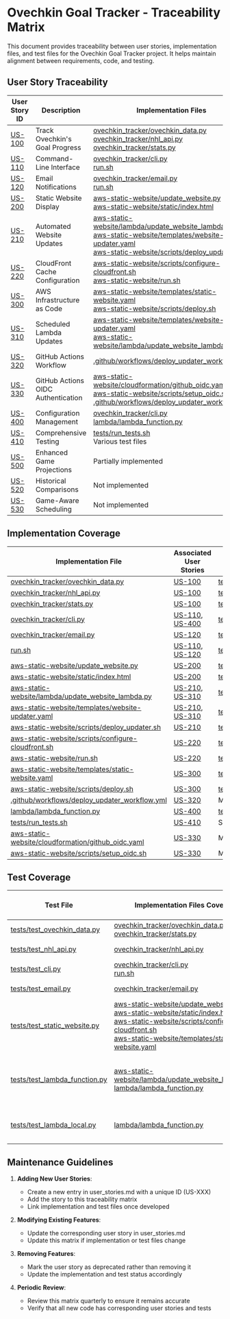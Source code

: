 # Ovechkin Goal Tracker - Traceability Matrix

This document provides traceability between user stories, implementation files, and test files for the Ovechkin Goal Tracker project. It helps maintain alignment between requirements, code, and testing.

## User Story Traceability

| User Story ID | Description | Implementation Files | Test Files |
|--------------|-------------|----------------------|------------|
| [US-100](user_stories.md#us-100-track-ovechkins-goal-progress) | Track Ovechkin's Goal Progress | [ovechkin_tracker/ovechkin_data.py](/ovechkin_tracker/ovechkin_data.py)<br>[ovechkin_tracker/nhl_api.py](/ovechkin_tracker/nhl_api.py)<br>[ovechkin_tracker/stats.py](/ovechkin_tracker/stats.py) | [tests/test_ovechkin_data.py](/tests/test_ovechkin_data.py)<br>[tests/test_nhl_api.py](/tests/test_nhl_api.py) |
| [US-110](user_stories.md#us-110-command-line-interface) | Command-Line Interface | [ovechkin_tracker/cli.py](/ovechkin_tracker/cli.py)<br>[run.sh](/run.sh) | [tests/test_cli.py](/tests/test_cli.py) |
| [US-120](user_stories.md#us-120-email-notifications) | Email Notifications | [ovechkin_tracker/email.py](/ovechkin_tracker/email.py)<br>[run.sh](/run.sh) | [tests/test_email.py](/tests/test_email.py) |
| [US-200](user_stories.md#us-200-static-website-display) | Static Website Display | [aws-static-website/update_website.py](/aws-static-website/update_website.py)<br>[aws-static-website/static/index.html](/aws-static-website/static/index.html) | [tests/test_static_website.py](/tests/test_static_website.py) |
| [US-210](user_stories.md#us-210-automated-website-updates) | Automated Website Updates | [aws-static-website/lambda/update_website_lambda.py](/aws-static-website/lambda/update_website_lambda.py)<br>[aws-static-website/templates/website-updater.yaml](/aws-static-website/templates/website-updater.yaml)<br>[aws-static-website/scripts/deploy_updater.sh](/aws-static-website/scripts/deploy_updater.sh) | [tests/test_lambda_function.py](/tests/test_lambda_function.py) |
| [US-220](user_stories.md#us-220-cloudfront-cache-configuration) | CloudFront Cache Configuration | [aws-static-website/scripts/configure-cloudfront.sh](/aws-static-website/scripts/configure-cloudfront.sh)<br>[aws-static-website/run.sh](/aws-static-website/run.sh) | [tests/test_static_website.py](/tests/test_static_website.py) |
| [US-300](user_stories.md#us-300-aws-infrastructure-as-code) | AWS Infrastructure as Code | [aws-static-website/templates/static-website.yaml](/aws-static-website/templates/static-website.yaml)<br>[aws-static-website/scripts/deploy.sh](/aws-static-website/scripts/deploy.sh) | [tests/test_static_website.py](/tests/test_static_website.py) |
| [US-310](user_stories.md#us-310-scheduled-lambda-updates) | Scheduled Lambda Updates | [aws-static-website/templates/website-updater.yaml](/aws-static-website/templates/website-updater.yaml)<br>[aws-static-website/lambda/update_website_lambda.py](/aws-static-website/lambda/update_website_lambda.py) | [tests/test_lambda_function.py](/tests/test_lambda_function.py) |
| [US-320](user_stories.md#us-320-github-actions-workflow) | GitHub Actions Workflow | [.github/workflows/deploy_updater_workflow.yml](/.github/workflows/deploy_updater_workflow.yml) | Manual verification |
| [US-330](user_stories.md#us-330-github-actions-oidc-authentication) | GitHub Actions OIDC Authentication | [aws-static-website/cloudformation/github_oidc.yaml](/aws-static-website/cloudformation/github_oidc.yaml)<br>[aws-static-website/scripts/setup_oidc.sh](/aws-static-website/scripts/setup_oidc.sh)<br>[.github/workflows/deploy_updater_workflow.yml](/.github/workflows/deploy_updater_workflow.yml) | Manual verification |
| [US-400](user_stories.md#us-400-configuration-management) | Configuration Management | [ovechkin_tracker/cli.py](/ovechkin_tracker/cli.py)<br>[lambda/lambda_function.py](/lambda/lambda_function.py) | [tests/test_lambda_function.py](/tests/test_lambda_function.py) |
| [US-410](user_stories.md#us-410-comprehensive-testing) | Comprehensive Testing | [tests/run_tests.sh](/tests/run_tests.sh)<br>Various test files | Self-testing |
| [US-500](user_stories.md#us-500-enhanced-game-projections) | Enhanced Game Projections | Partially implemented | N/A |
| [US-520](user_stories.md#us-520-historical-comparisons) | Historical Comparisons | Not implemented | N/A |
| [US-530](user_stories.md#us-530-game-aware-scheduling) | Game-Aware Scheduling | Not implemented | N/A |

## Implementation Coverage

| Implementation File | Associated User Stories | Test Coverage |
|---------------------|--------------------------|---------------|
| [ovechkin_tracker/ovechkin_data.py](/ovechkin_tracker/ovechkin_data.py) | [US-100](user_stories.md#us-100-track-ovechkins-goal-progress) | [tests/test_ovechkin_data.py](/tests/test_ovechkin_data.py) |
| [ovechkin_tracker/nhl_api.py](/ovechkin_tracker/nhl_api.py) | [US-100](user_stories.md#us-100-track-ovechkins-goal-progress) | [tests/test_nhl_api.py](/tests/test_nhl_api.py) |
| [ovechkin_tracker/stats.py](/ovechkin_tracker/stats.py) | [US-100](user_stories.md#us-100-track-ovechkins-goal-progress) | [tests/test_ovechkin_data.py](/tests/test_ovechkin_data.py) |
| [ovechkin_tracker/cli.py](/ovechkin_tracker/cli.py) | [US-110](user_stories.md#us-110-command-line-interface), [US-400](user_stories.md#us-400-configuration-management) | [tests/test_cli.py](/tests/test_cli.py) |
| [ovechkin_tracker/email.py](/ovechkin_tracker/email.py) | [US-120](user_stories.md#us-120-email-notifications) | [tests/test_email.py](/tests/test_email.py) |
| [run.sh](/run.sh) | [US-110](user_stories.md#us-110-command-line-interface), [US-120](user_stories.md#us-120-email-notifications) | [tests/test_cli.py](/tests/test_cli.py) |
| [aws-static-website/update_website.py](/aws-static-website/update_website.py) | [US-200](user_stories.md#us-200-static-website-display) | [tests/test_static_website.py](/tests/test_static_website.py) |
| [aws-static-website/static/index.html](/aws-static-website/static/index.html) | [US-200](user_stories.md#us-200-static-website-display) | [tests/test_static_website.py](/tests/test_static_website.py) |
| [aws-static-website/lambda/update_website_lambda.py](/aws-static-website/lambda/update_website_lambda.py) | [US-210](user_stories.md#us-210-automated-website-updates), [US-310](user_stories.md#us-310-scheduled-lambda-updates) | [tests/test_lambda_function.py](/tests/test_lambda_function.py) |
| [aws-static-website/templates/website-updater.yaml](/aws-static-website/templates/website-updater.yaml) | [US-210](user_stories.md#us-210-automated-website-updates), [US-310](user_stories.md#us-310-scheduled-lambda-updates) | [tests/test_lambda_function.py](/tests/test_lambda_function.py) |
| [aws-static-website/scripts/deploy_updater.sh](/aws-static-website/scripts/deploy_updater.sh) | [US-210](user_stories.md#us-210-automated-website-updates) | [tests/test_lambda_function.py](/tests/test_lambda_function.py) |
| [aws-static-website/scripts/configure-cloudfront.sh](/aws-static-website/scripts/configure-cloudfront.sh) | [US-220](user_stories.md#us-220-cloudfront-cache-configuration) | [tests/test_static_website.py](/tests/test_static_website.py) |
| [aws-static-website/run.sh](/aws-static-website/run.sh) | [US-220](user_stories.md#us-220-cloudfront-cache-configuration) | [tests/test_static_website.py](/tests/test_static_website.py) |
| [aws-static-website/templates/static-website.yaml](/aws-static-website/templates/static-website.yaml) | [US-300](user_stories.md#us-300-aws-infrastructure-as-code) | [tests/test_static_website.py](/tests/test_static_website.py) |
| [aws-static-website/scripts/deploy.sh](/aws-static-website/scripts/deploy.sh) | [US-300](user_stories.md#us-300-aws-infrastructure-as-code) | [tests/test_static_website.py](/tests/test_static_website.py) |
| [.github/workflows/deploy_updater_workflow.yml](/.github/workflows/deploy_updater_workflow.yml) | [US-320](user_stories.md#us-320-github-actions-workflow) | Manual verification |
| [lambda/lambda_function.py](/lambda/lambda_function.py) | [US-400](user_stories.md#us-400-configuration-management) | [tests/test_lambda_function.py](/tests/test_lambda_function.py) |
| [tests/run_tests.sh](/tests/run_tests.sh) | [US-410](user_stories.md#us-410-comprehensive-testing) | Self-testing |
| [aws-static-website/cloudformation/github_oidc.yaml](/aws-static-website/cloudformation/github_oidc.yaml) | [US-330](user_stories.md#us-330-github-actions-oidc-authentication) | Manual verification |
| [aws-static-website/scripts/setup_oidc.sh](/aws-static-website/scripts/setup_oidc.sh) | [US-330](user_stories.md#us-330-github-actions-oidc-authentication) | Manual verification |

## Test Coverage

| Test File | Implementation Files Covered | User Stories Verified |
|-----------|-------------------------------|------------------------|
| [tests/test_ovechkin_data.py](/tests/test_ovechkin_data.py) | [ovechkin_tracker/ovechkin_data.py](/ovechkin_tracker/ovechkin_data.py)<br>[ovechkin_tracker/stats.py](/ovechkin_tracker/stats.py) | [US-100](user_stories.md#us-100-track-ovechkins-goal-progress) |
| [tests/test_nhl_api.py](/tests/test_nhl_api.py) | [ovechkin_tracker/nhl_api.py](/ovechkin_tracker/nhl_api.py) | [US-100](user_stories.md#us-100-track-ovechkins-goal-progress) |
| [tests/test_cli.py](/tests/test_cli.py) | [ovechkin_tracker/cli.py](/ovechkin_tracker/cli.py)<br>[run.sh](/run.sh) | [US-110](user_stories.md#us-110-command-line-interface) |
| [tests/test_email.py](/tests/test_email.py) | [ovechkin_tracker/email.py](/ovechkin_tracker/email.py) | [US-120](user_stories.md#us-120-email-notifications) |
| [tests/test_static_website.py](/tests/test_static_website.py) | [aws-static-website/update_website.py](/aws-static-website/update_website.py)<br>[aws-static-website/static/index.html](/aws-static-website/static/index.html)<br>[aws-static-website/scripts/configure-cloudfront.sh](/aws-static-website/scripts/configure-cloudfront.sh)<br>[aws-static-website/templates/static-website.yaml](/aws-static-website/templates/static-website.yaml) | [US-200](user_stories.md#us-200-static-website-display)<br>[US-220](user_stories.md#us-220-cloudfront-cache-configuration)<br>[US-300](user_stories.md#us-300-aws-infrastructure-as-code) |
| [tests/test_lambda_function.py](/tests/test_lambda_function.py) | [aws-static-website/lambda/update_website_lambda.py](/aws-static-website/lambda/update_website_lambda.py)<br>[lambda/lambda_function.py](/lambda/lambda_function.py) | [US-210](user_stories.md#us-210-automated-website-updates)<br>[US-310](user_stories.md#us-310-scheduled-lambda-updates)<br>[US-400](user_stories.md#us-400-configuration-management) |
| [tests/test_lambda_local.py](/tests/test_lambda_local.py) | [lambda/lambda_function.py](/lambda/lambda_function.py) | [US-210](user_stories.md#us-210-automated-website-updates)<br>[US-310](user_stories.md#us-310-scheduled-lambda-updates) |

## Maintenance Guidelines

1. **Adding New User Stories**:
   - Create a new entry in user_stories.md with a unique ID (US-XXX)
   - Add the story to this traceability matrix
   - Link implementation and test files once developed

2. **Modifying Existing Features**:
   - Update the corresponding user story in user_stories.md
   - Update this matrix if implementation or test files change

3. **Removing Features**:
   - Mark the user story as deprecated rather than removing it
   - Update the implementation and test status accordingly

4. **Periodic Review**:
   - Review this matrix quarterly to ensure it remains accurate
   - Verify that all new code has corresponding user stories and tests
